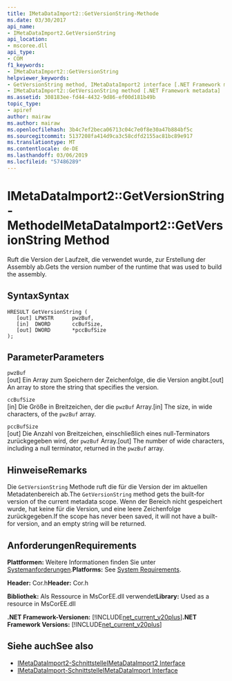 ```yaml
---
title: IMetaDataImport2::GetVersionString-Methode
ms.date: 03/30/2017
api_name:
- IMetaDataImport2.GetVersionString
api_location:
- mscoree.dll
api_type:
- COM
f1_keywords:
- IMetaDataImport2::GetVersionString
helpviewer_keywords:
- GetVersionString method, IMetaDataImport2 interface [.NET Framework metadata]
- IMetaDataImport2::GetVersionString method [.NET Framework metadata]
ms.assetid: 308183ee-fd44-4432-9d86-ef00d181b49b
topic_type:
- apiref
author: mairaw
ms.author: mairaw
ms.openlocfilehash: 3b4c7ef2beca06713c04c7e0f8e30a47b884bf5c
ms.sourcegitcommit: 5137208fa414d9ca3c58cdfd2155ac81bc89e917
ms.translationtype: MT
ms.contentlocale: de-DE
ms.lasthandoff: 03/06/2019
ms.locfileid: "57486289"
---
```

# <a name="imetadataimport2getversionstring-method"></a><span data-ttu-id="22c96-102">IMetaDataImport2::GetVersionString-Methode</span><span class="sxs-lookup"><span data-stu-id="22c96-102">IMetaDataImport2::GetVersionString Method</span></span>
<span data-ttu-id="22c96-103">Ruft die Version der Laufzeit, die verwendet wurde, zur Erstellung der Assembly ab.</span><span class="sxs-lookup"><span data-stu-id="22c96-103">Gets the version number of the runtime that was used to build the assembly.</span></span>  
  
## <a name="syntax"></a><span data-ttu-id="22c96-104">Syntax</span><span class="sxs-lookup"><span data-stu-id="22c96-104">Syntax</span></span>  
  
```  
HRESULT GetVersionString (  
   [out] LPWSTR      pwzBuf,  
   [in]  DWORD       ccBufSize,  
   [out] DWORD       *pccBufSize  
);  
```  
  
## <a name="parameters"></a><span data-ttu-id="22c96-105">Parameter</span><span class="sxs-lookup"><span data-stu-id="22c96-105">Parameters</span></span>  
 `pwzBuf`  
 <span data-ttu-id="22c96-106">[out] Ein Array zum Speichern der Zeichenfolge, die die Version angibt.</span><span class="sxs-lookup"><span data-stu-id="22c96-106">[out] An array to store the string that specifies the version.</span></span>  
  
 `ccBufSize`  
 <span data-ttu-id="22c96-107">[in] Die Größe in Breitzeichen, der die `pwzBuf` Array.</span><span class="sxs-lookup"><span data-stu-id="22c96-107">[in] The size, in wide characters, of the `pwzBuf` array.</span></span>  
  
 `pccBufSize`  
 <span data-ttu-id="22c96-108">[out] Die Anzahl von Breitzeichen, einschließlich eines null-Terminators zurückgegeben wird, der `pwzBuf` Array.</span><span class="sxs-lookup"><span data-stu-id="22c96-108">[out] The number of wide characters, including a null terminator, returned in the `pwzBuf` array.</span></span>  
  
## <a name="remarks"></a><span data-ttu-id="22c96-109">Hinweise</span><span class="sxs-lookup"><span data-stu-id="22c96-109">Remarks</span></span>  
 <span data-ttu-id="22c96-110">Die `GetVersionString` Methode ruft die für die Version der im aktuellen Metadatenbereich ab.</span><span class="sxs-lookup"><span data-stu-id="22c96-110">The `GetVersionString` method gets the built-for version of the current metadata scope.</span></span> <span data-ttu-id="22c96-111">Wenn der Bereich nicht gespeichert wurde, hat keine für die Version, und eine leere Zeichenfolge zurückgegeben.</span><span class="sxs-lookup"><span data-stu-id="22c96-111">If the scope has never been saved, it will not have a built-for version, and an empty string will be returned.</span></span>  
  
## <a name="requirements"></a><span data-ttu-id="22c96-112">Anforderungen</span><span class="sxs-lookup"><span data-stu-id="22c96-112">Requirements</span></span>  
 <span data-ttu-id="22c96-113">**Plattformen:** Weitere Informationen finden Sie unter [Systemanforderungen](../../../../docs/framework/get-started/system-requirements.md).</span><span class="sxs-lookup"><span data-stu-id="22c96-113">**Platforms:** See [System Requirements](../../../../docs/framework/get-started/system-requirements.md).</span></span>  
  
 <span data-ttu-id="22c96-114">**Header:** Cor.h</span><span class="sxs-lookup"><span data-stu-id="22c96-114">**Header:** Cor.h</span></span>  
  
 <span data-ttu-id="22c96-115">**Bibliothek:** Als Ressource in MsCorEE.dll verwendet</span><span class="sxs-lookup"><span data-stu-id="22c96-115">**Library:** Used as a resource in MsCorEE.dll</span></span>  
  
 <span data-ttu-id="22c96-116">**.NET Framework-Versionen:** [!INCLUDE[net_current_v20plus](../../../../includes/net-current-v20plus-md.md)]</span><span class="sxs-lookup"><span data-stu-id="22c96-116">**.NET Framework Versions:** [!INCLUDE[net_current_v20plus](../../../../includes/net-current-v20plus-md.md)]</span></span>  
  
## <a name="see-also"></a><span data-ttu-id="22c96-117">Siehe auch</span><span class="sxs-lookup"><span data-stu-id="22c96-117">See also</span></span>
- [<span data-ttu-id="22c96-118">IMetaDataImport2-Schnittstelle</span><span class="sxs-lookup"><span data-stu-id="22c96-118">IMetaDataImport2 Interface</span></span>](../../../../docs/framework/unmanaged-api/metadata/imetadataimport2-interface.md)
- [<span data-ttu-id="22c96-119">IMetaDataImport-Schnittstelle</span><span class="sxs-lookup"><span data-stu-id="22c96-119">IMetaDataImport Interface</span></span>](../../../../docs/framework/unmanaged-api/metadata/imetadataimport-interface.md)
